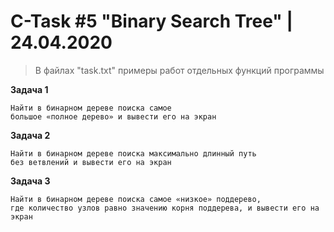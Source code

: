 
# C-Task #5 "Binary Search Tree" | 24.04.2020

> В файлах "task.txt" примеры работ отдельных функций программы 

**Задача 1**
```
Найти в бинарном дереве поиска самое
большое «полное дерево» и вывести его на экран  
```

**Задача 2**
```
Найти в бинарном дереве поиска максимально длинный путь
без ветвлений и вывести его на экран 
```

**Задача 3**
```
Найти в бинарном дереве поиска самое «низкое» поддерево,
где количество узлов равно значению корня поддерева, и вывести его на экран
```
